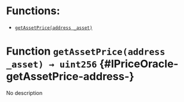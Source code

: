 

# Functions:
- [`getAssetPrice(address _asset)`](#IPriceOracle-getAssetPrice-address-)



# Function `getAssetPrice(address _asset) → uint256` {#IPriceOracle-getAssetPrice-address-}
No description




